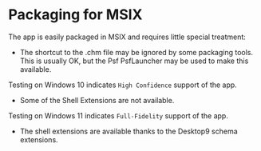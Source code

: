 # Packaging for MSIX

The app is easily packaged in MSIX and requires little special treatment:

* The shortcut to the .chm file may be ignored by some packaging tools. This is usually OK, but the Psf PsfLauncher may be used to make this available. 

Testing on Windows 10 indicates `High Confidence` support of the app.
* Some of the Shell Extensions are not available. 

Testing on Windows 11 indicates `Full-Fidelity` support of the app.
* The shell extensions are available thanks to the Desktop9 schema extensions.